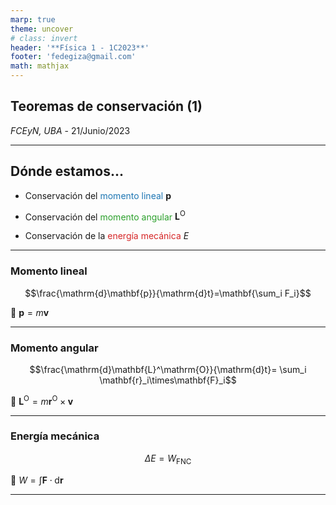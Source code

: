 ```yaml
---
marp: true
theme: uncover
# class: invert
header: '**Física 1 - 1C2023**'
footer: 'fedegiza@gmail.com'
math: mathjax
---
```


## Teoremas de conservación (1)

_FCEyN, UBA_ - 21/Junio/2023

---

## Dónde estamos...

* Conservación del <span style="color:#1F77B4">momento lineal</span> $\mathbf{p}$

* Conservación del <span style="color:#2CA02C">momento angular</span> $\mathbf{L}^\mathrm{O}$

* Conservación de la <span style="color:#D62728">energía mecánica</span> $E$

---

### Momento lineal

$$\frac{\mathrm{d}\mathbf{p}}{\mathrm{d}t}=\mathbf{\sum_i F_i}$$

&#129504; $\mathbf{p} = m \mathbf{v}$

---

### Momento angular

$$\frac{\mathrm{d}\mathbf{L}^\mathrm{O}}{\mathrm{d}t}= \sum_i \mathbf{r}_i\times\mathbf{F}_i$$

&#129504; $\mathbf{L}^\mathrm{O} = m \mathbf{r}^\mathrm{O} \times \mathbf{v}$

---

### Energía mecánica

$$\Delta E = W_\mathrm{FNC}$$

&#129504; $W = \int \mathbf{F} \cdot \mathrm{d} \mathbf{r}$

---

